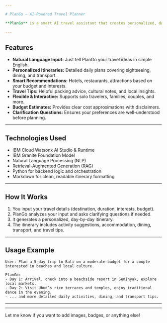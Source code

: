 ```yaml
---

# PlanGo – AI-Powered Travel Planner

**PlanGo** is a smart AI travel assistant that creates personalized, day-by-day trip itineraries based on your preferences, budget, and travel style. Powered by IBM’s Granite Large Language Model and advanced NLP techniques, PlanGo simplifies your travel planning by recommending destinations, accommodations, activities, and transport options — all tailored just for you!

---
```


## Features

* **Natural Language Input:** Just tell PlanGo your travel ideas in simple English.
* **Personalized Itineraries:** Detailed daily plans covering sightseeing, dining, and transport.
* **Smart Recommendations:** Hotels, restaurants, attractions based on your budget and interests.
* **Travel Tips:** Helpful packing advice, cultural notes, and local insights.
* **Flexible & Interactive:** Supports solo travelers, families, couples, and more.
* **Budget Estimates:** Provides clear cost approximations with disclaimers.
* **Clarification Questions:** Ensures your preferences are well-understood before planning.

---

## Technologies Used

* IBM Cloud Watsonx AI Studio & Runtime
* IBM Granite Foundation Model
* Natural Language Processing (NLP)
* Retrieval-Augmented Generation (RAG)
* Python for backend logic and orchestration
* Markdown for clean, readable itinerary formatting

---

## How It Works

1. You input your travel details (destination, duration, interests, budget).
2. PlanGo analyzes your input and asks clarifying questions if needed.
3. It generates a personalized, day-by-day itinerary.
4. The itinerary includes activity suggestions, accommodation, dining, transport, and travel tips.

---

## Usage Example

```
User: Plan a 5-day trip to Bali on a moderate budget for a couple interested in beaches and local culture.

PlanGo: 
- Day 1: Arrival, check into a beachside resort in Seminyak, explore local markets.
- Day 2: Visit Ubud’s rice terraces and temples, enjoy traditional dance in the evening.
- ... and more detailed daily activities, dining, and transport tips.
```

---

---

Let me know if you want to add images, badges, or anything else!
